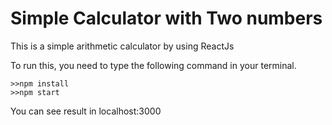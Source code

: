 # Simple Calculator with Two numbers

This is a simple arithmetic calculator by using ReactJs

To run this, you need to type the following command in your terminal.
```
>>npm install
>>npm start
```

You can see result in localhost:3000
